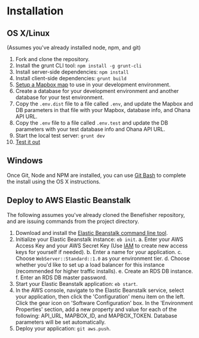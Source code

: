 # Installation

## OS X/Linux
(Assumes you've already installed node, npm, and git)

1. Fork and clone the repository.
2. Install the grunt CLI tool: `npm install -g grunt-cli`
3. Install server-side dependencies: `npm install`
4. Install client-side dependencies: `grunt build`
5. [Setup a Mapbox map](https://www.mapbox.com/help/creating-new-map/) to use in your development environment.
6. Create a database for your development environment and another database for your test environment.
7. Copy the `.env.dist` file to a file called `.env`, and update the Mapbox and DB parameters in that file with your Mapbox, database info, and Ohana API URL.
8. Copy the `.env` file to a file called `.env.test` and update the DB parameters with your test database info and Ohana API URL.
9. Start the local test server: `grunt dev`
10. [Test it out](http://localhost:3000)

## Windows
Once Git, Node and NPM are installed, you can use [Git Bash](http://msysgit.github.io/) to complete the install using the OS X instructions.

## Deploy to AWS Elastic Beanstalk
The following assumes you've already cloned the Benefisher repository, and are issuing commands from the project directory.
1. Download and install the [Elastic Beanstalk command line tool](http://aws.amazon.com/code/6752709412171743).
2. Initialize your Elastic Beanstalk instance: `eb init`.
  a. Enter your AWS Access Key and your AWS Secret Key (Use [IAM](http://docs.aws.amazon.com/IAM/latest/UserGuide/ManagingCredentials.html) to create new access keys for yourself if needed).
  b. Enter a name for your application.
  c. Choose `WebServer::Standard::1.0` as your environment tier.
  d. Choose whether you'd like to set up a load balancer for this instance (recommended for higher traffic installs).
  e. Create an RDS DB instance.
  f. Enter an RDS DB master password.
3. Start your Elastic Beanstalk application: `eb start`.
4. In the AWS console, navigate to the Elastic Beanstalk service, select your application, then click the 'Configuration' menu item on the left. Click the gear icon on 'Software Configuration' box. In the 'Environment Properties' section, add a new property and value for each of the following: API_URL, MAPBOX_ID, and MAPBOX_TOKEN. Database parameters will be set automatically.
5. Deploy your application: `git aws.push`.
